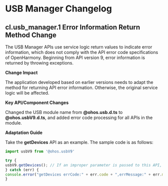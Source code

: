 # USB Manager Changelog

## cl.usb_manager.1 Error Information Return Method Change

The USB Manager APIs use service logic return values to indicate error information, which does not comply with the API error code specifications of OpenHarmony. Beginning from API version 9, error information is returned by throwing exceptions.

**Change Impact**

The application developed based on earlier versions needs to adapt the method for returning API error information. Otherwise, the original service logic will be affected.

**Key API/Component Changes**

Changed the USB module name from **@ohos.usb.d.ts** to **@ohos.usbV9.d.ts**, and added error code processing for all APIs in the module.

**Adaptation Guide**

Take the **getDevices** API as an example. The sample code is as follows:

```ts
import usbV9 from '@ohos.usbV9'

try {
usbV9.getDevices(); // If an improper parameter is passed to this API, an exception will be thrown.
} catch (err) {
console.error("getDevices errCode:" + err.code + ",errMessage:" + err.message);
}
```
